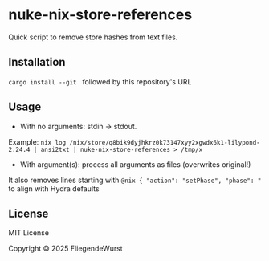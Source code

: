 # nuke-nix-store-references

Quick script to remove store hashes from text files.

## Installation

`cargo install --git ` followed by this repository's URL

## Usage

- With no arguments: stdin → stdout.

Example: `nix log /nix/store/q8bik9dyjhkrz0k73147xyy2xgwdx6k1-lilypond-2.24.4 | ansi2txt | nuke-nix-store-references > /tmp/x`

- With argument(s): process all arguments as files (overwrites original!)

It also removes lines starting with `@nix { "action": "setPhase", "phase": "` to align with Hydra defaults

## License

MIT License

Copyright 🄯 2025 FliegendeWurst
